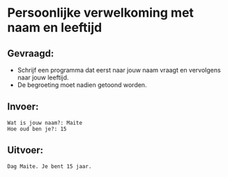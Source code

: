 # Persoonlijke verwelkoming met naam en leeftijd

## Gevraagd:

* Schrijf een programma dat eerst naar jouw naam vraagt en vervolgens naar jouw leeftijd. 
* De begroeting moet nadien getoond worden.

## Invoer:
```
Wat is jouw naam?: Maite
Hoe oud ben je?: 15
```

## Uitvoer:

```
Dag Maite. Je bent 15 jaar.
```

